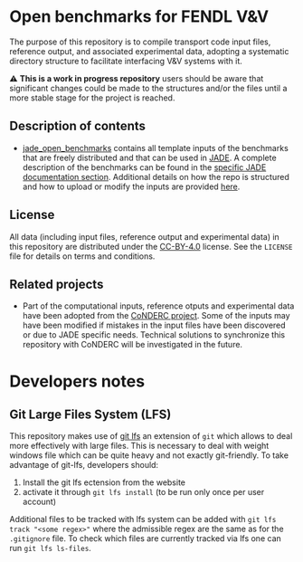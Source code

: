 # Open benchmarks for FENDL V&V

The purpose of this repository is to compile
transport code input files, reference output,
and associated experimental data, adopting a systematic
directory structure to facilitate interfacing V&V systems
with it.

:warning: **This is a work in progress repository**
users should be aware that significant changes could be made to the structures and/or the files until a more stable stage for the project is reached.

## Description of contents

- [jade_open_benchmarks](./jade_open_benchmarks) contains all template inputs of the benchmarks that are freely distributed and that can be used in [JADE](https://jade-a-nuclear-data-libraries-vv-tool.readthedocs.io/en/latest/). A complete description of the benchmarks can be found in the [specific JADE documentation section](https://jade-a-nuclear-data-libraries-vv-tool.readthedocs.io/en/latest/usage/benchmarks.html). Additional details on how the repo is structured and how to upload or modify the inputs are provided [here](./jade_open_benchmarks/jade_benchmarks.md).

## License

All data (including input files, reference output and experimental data) in this repository are distributed under the [CC-BY-4.0](https://creativecommons.org/licenses/by/4.0/deed.en) license.
See the `LICENSE` file for details on terms and conditions. 

## Related projects

- Part of the computational inputs, reference otputs and experimental data have been adopted from the [CoNDERC project](https://nds.iaea.org/conderc). Some of the inputs may have been modified if mistakes in the input files have been discovered or due to JADE specific needs. Technical solutions to synchronize this repository with CoNDERC will be investigated in the future. 


# Developers notes

## Git Large Files System (LFS)
This repository makes use of [git lfs](https://git-lfs.com/) an extension of ``git`` which allows to deal more effectively with large files. This is necessary to deal with weight windows file which can be quite heavy and not exactly git-friendly.
To take advantage of git-lfs, developers should:
1) Install the git lfs ectension from the website
2) activate it through ``git lfs install`` (to be run only once per user account)

Additional files to be tracked with lfs system can be added with ``git lfs track "<some regex>"`` where the admissible regex are the same as for the ``.gitignore`` file. To check which files are currently tracked via lfs one can run ``git lfs ls-files``. 

